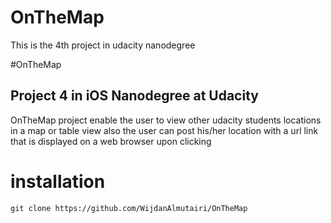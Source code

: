# OnTheMap
This is the 4th project in udacity nanodegree 


#OnTheMap 

## Project 4 in iOS Nanodegree at Udacity

OnTheMap project enable the user to view other udacity students locations in a map or table view also 
the user can post his/her location with a url link that is displayed on a web browser upon clicking 

# installation

`git clone https://github.com/WijdanAlmutairi/OnTheMap`
